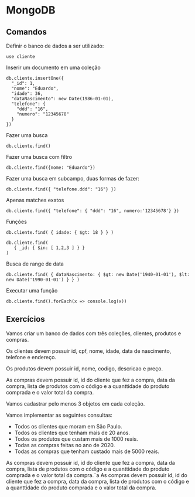 # MongoDB


## Comandos

Definir o banco de dados a ser utilizado:

    use cliente
    
Inserir um documento em uma coleção

    db.cliente.insertOne({
      "_id": 1,
      "nome": "Eduardo",
      "idade": 36,
      "dataNascimento": new Date(1986-01-01),
      "telefone": {
        "ddd": "16",
        "numero": "12345678"
      }
    })
    
Fazer uma busca
    
    db.cliente.find()
    
Fazer uma busca com filtro    
    
    db.cliente.find({nome: "Eduardo"})
    
Fazer uma busca em subcampo, duas formas de fazer:

    db.cliente.find({ "telefone.ddd": "16"} })

Apenas matches exatos
    
    db.cliente.find({ "telefone": { "ddd": "16", numero:'12345678'} })
    
Funções

    db.cliente.find( { idade: { $gt: 18 } } )

    db.cliente.find(
       { _id: { $in: [ 1,2,3 ] } }
    )
    

Busca de range de data

    db.cliente.find( { dataNascimento: { $gt: new Date('1940-01-01'), $lt: new Date('1990-01-01') } } )
    
Executar uma função

    db.cliente.find().forEach(x => console.log(x))



## Exercícios

Vamos criar um banco de dados com três coleções, clientes, produtos e compras. 

Os clientes devem possuir id, cpf, nome, idade, data de nascimento, telefone e endereço.

Os produtos devem possuir id, nome, codigo, descricao e preço.

As compras devem possuir id, id do cliente que fez a compra, data da compra, lista de produtos com o código e a quanttidade do produto comprada e o valor total da compra.

Vamos cadastrar pelo menos 3 objetos em cada coleção.

Vamos implementar as seguintes consultas:

- Todos os clientes que moram em São Paulo.
- Todos os clientes que tenham mais de 20 anos.
- Todos os produtos que custam mais de 1000 reais.
- Todas as compras feitas no ano de 2020.
- Todas as compras que tenham custado mais de 5000 reais.

As compras devem possuir id, id do cliente que fez a compra, data da compra, lista de produtos com o código e a quanttidade do produto comprada e o valor total da compra.˜a
As compras devem possuir id, id do cliente que fez a compra, data da compra, lista de produtos com o código e a quanttidade do produto comprada e o valor total da compra.
